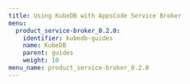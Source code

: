 ```yaml
---
title: Using KubeDB with AppsCode Service Broker
menu:
  product_service-broker_0.2.0:
    identifier: kubedb-guides
    name: KubeDB
    parent: guides
    weight: 10
menu_name: product_service-broker_0.2.0
---
```

